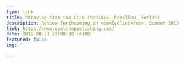 ```yaml
---
type: link
title: Straying from the Line (Schinkel Pavillon, Berlin)
description: Review forthcoming in <em>Eyeline</em>, Summer 2019
link: https://www.eyelinepublishing.com/
date: 2019-08-21 23:00:00 +0100
featured: false
img: ''

---
```

